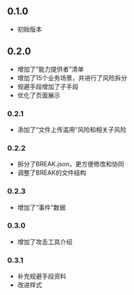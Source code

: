 ## 0.1.0

- 初始版本
  
## 0.2.0 

- 增加了“能力提供者”清单
- 增加了15个业务场景，并进行了风险拆分
- 规避手段增加了子手段
- 优化了页面展示

### 0.2.1

- 添加了“文件上传滥用”风险和相关子风险

### 0.2.2

- 拆分了BREAK.json，更方便修改和协同
- 调整了BREAK的文件结构

### 0.2.3

- 增加了“事件”数据

### 0.3.0

- 增加了攻击工具介绍

### 0.3.1

- 补充规避手段资料
- 改进样式